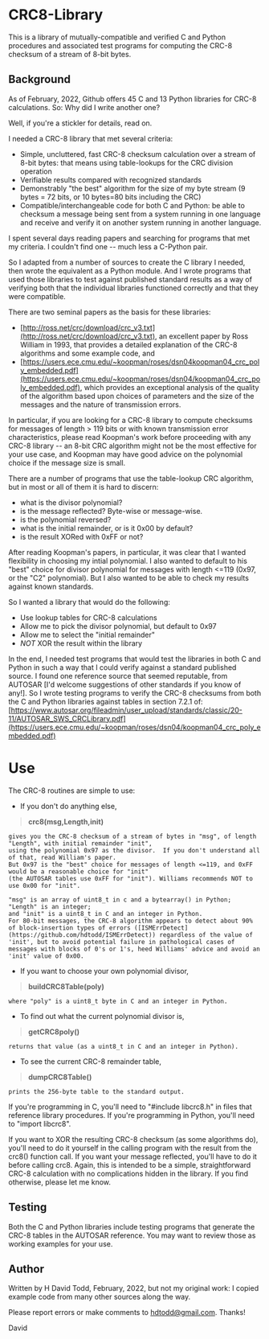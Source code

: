 # CRC8-Library

This is a library of mutually-compatible and verified C and Python procedures and associated test programs for computing the CRC-8 checksum of a stream of 8-bit bytes.

## Background

As of February, 2022, Github offers 45 C and 13 Python libraries for CRC-8 calculations.  So: Why did I write another one?

Well, if you're a stickler for details, read on. 

I needed a CRC-8 library that met several criteria:

- Simple, uncluttered, fast CRC-8 checksum calculation over a stream of 8-bit bytes: that means using table-lookups for the CRC division operation
- Verifiable results compared with recognized standards
- Demonstrably "the best" algorithm for the size of my byte stream (9 bytes = 72 bits, or 10 bytes=80 bits including the CRC)
- Compatible/interchangeable code for both C and Python: be able to checksum a message being sent from a system running in one language and receive and verify it on another system running in another language.

I spent several days reading papers and searching for programs that met my criteria.  I couldn't find one -- much less a C-Python pair.

So I adapted from a number of sources to create the C library I needed, then  wrote the equivalent as a Python module.  And I wrote programs that used those libraries to test against published standard results as a way of verifying both that the individual libraries functioned correctly and that they were compatible.

There are two seminal papers as the basis for these libraries:

- [http://ross.net/crc/download/crc_v3.txt](http://ross.net/crc/download/crc_v3.txt), an excellent paper by Ross William in 1993, that provides a detailed explanation of the CRC-8 algorithms and some example code, and
- [https://users.ece.cmu.edu/~koopman/roses/dsn04koopman04_crc_poly_embedded.pdf](https://users.ece.cmu.edu/~koopman/roses/dsn04/koopman04_crc_poly_embedded.pdf), which provides an exceptional analysis of the quality of the algorithm based upon choices of parameters and the size of the messages and the nature of transmission errors.

In particular, if you are looking for a CRC-8 library to compute checksums for messages of length > 119 bits or with known transmission error characteristics, please read Koopman's work before proceeding with any CRC-8 library -- an 8-bit CRC algorithm might not be the most effective for your use case, and Koopman may have good advice on the polynomial choice if the message size is small.

There are a number of programs that use the table-lookup CRC algorithm, but in most or all of them it is hard to discern:

- what is the divisor polynomial?
- is the message reflected?  Byte-wise or message-wise.
- is the polynomial reversed?
- what is the initial remainder, or is it 0x00 by default?
- is the result XORed with 0xFF or not?

After reading Koopman's papers, in particular, it was clear that I wanted flexibility in choosing my intial polynomial.  I also wanted to default to his "best" choice for divisor polynomial for messages with length <=119 (0x97, or the "C2" polynomial).  But I also wanted to be able to check my results against known standards.

So I wanted a library that would do the following:

-  Use lookup tables for CRC-8 calculations
-  Allow me to pick the divisor polynomial, but default to 0x97 
-  Allow me to select the "initial remainder"
-  _NOT_ XOR the result within the library

In the end, I needed test programs that would test the libraries in both C and Python in such a way that I could verify against a standard published source.  I found one reference source that seemed reputable, from AUTOSAR [I'd welcome suggestions of other standards if you know of any!].   So I wrote testing programs to verify the CRC-8 checksums from both the C and Python libraries against tables in section 7.2.1 of:
[https://www.autosar.org/fileadmin/user_upload/standards/classic/20-11/AUTOSAR_SWS_CRCLibrary.pdf](https://users.ece.cmu.edu/~koopman/roses/dsn04/koopman04_crc_poly_embedded.pdf)

# Use

The CRC-8 routines are simple to use:

- If you don't do anything else, 
> 	**crc8(msg,Length,init)**
	
	gives you the CRC-8 checksum of a stream of bytes in "msg", of length "Length", with initial remainder "init", 
	using the polynomial 0x97 as the divisor.  If you don't understand all of that, read William's paper.  
	But 0x97 is the "best" choice for messages of length <=119, and 0xFF would be a reasonable choice for "init"
 	(the AUTOSAR tables use 0xFF for "init"). Williams recommends NOT to use 0x00 for "init".  
	
	"msg" is an array of uint8_t in c and a bytearray() in Python; "Length" is an integer; 
	and "init" is a uint8_t in C and an integer in Python.
	For 80-bit messages, the CRC-8 algorithm appears to detect about 90% of block-insertion types of errors ([ISMErrDetect](https://github.com/hdtodd/ISMErrDetect)) regardless of the value of 'init', but to avoid potential failure in pathological cases of messages with blocks of 0's or 1's, heed Williams' advice and avoid an 'init' value of 0x00.
- If you want to choose your own polynomial divisor,
> **buildCRC8Table(poly)**

	where "poly" is a uint8_t byte in C and an integer in Python.
- To find out what the current polynomial divisor is,
> **getCRC8poly()**

	returns that value (as a uint8_t in C and an integer in Python).
- To see the current CRC-8 remainder table, 
> **dumpCRC8Table()**

	prints the 256-byte table to the standard output.
	
If you're programming in C, you'll need to "#include libcrc8.h" in files that reference library procedures.  If you're programming in Python, you'll need to "import libcrc8".

If you want to XOR the resulting CRC-8 checksum (as some algorithms do), you'll need to do it yourself in the calling program with the result from the crc8() function call.  If you want your message reflected, you'll have to do it before calling crc8.  Again, this is intended to be a simple, straightforward CRC-8 calculation with no complications hidden in the library.  If you find otherwise, please let me know.

## Testing

Both the C and Python libraries include testing programs that generate the CRC-8 tables in the AUTOSAR reference.  You may want to review those as working examples for your use.

## Author
Written by H David Todd, February, 2022, but not my original work: I copied example code from many other sources along the way.

Please report errors or make comments to hdtodd@gmail.com.  Thanks!

David

